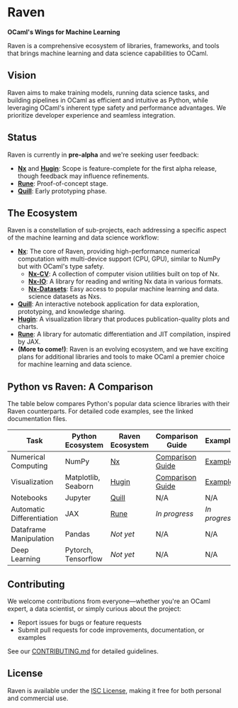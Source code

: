 # Raven

**OCaml's Wings for Machine Learning**

Raven is a comprehensive ecosystem of libraries, frameworks, and tools that brings machine learning and data science capabilities to OCaml.

## Vision

Raven aims to make training models, running data science tasks, and building pipelines in OCaml as efficient and intuitive as Python, while leveraging OCaml's inherent type safety and performance advantages. We prioritize developer experience and seamless integration.

## Status

Raven is currently in **pre-alpha** and we're seeking user feedback:

- **[Nx](nx/)** and **[Hugin](hugin/)**: Scope is feature-complete for the first alpha release, though feedback may influence refinements.
- **[Rune](rune/)**: Proof-of-concept stage.
- **[Quill](quill/)**: Early prototyping phase.

## The Ecosystem

Raven is a constellation of sub-projects, each addressing a specific aspect of the machine learning and data science workflow:

- **[Nx](nx/)**: The core of Raven, providing high-performance numerical computation with multi-device support (CPU, GPU), similar to NumPy but with OCaml's type safety.
  - **[Nx-CV](nx-cv/)**: A collection of computer vision utilities built on top of Nx.
  - **[Nx-IO](nx-io/)**: A library for reading and writing Nx data in various formats.
  - **[Nx-Datasets](nx-datasets/)**: Easy access to popular machine learning and data.
science datasets as Nxs.
- **[Quill](quill/)**: An interactive notebook application for data exploration, prototyping, and knowledge sharing.
- **[Hugin](hugin/)**: A visualization library that produces publication-quality plots and charts.
- **[Rune](rune/)**: A library for automatic differentiation and JIT compilation, inspired by JAX.
- **(More to come!)**: Raven is an evolving ecosystem, and we have exciting plans for additional libraries and tools to make OCaml a premier choice for machine learning and data science.

## Python vs Raven: A Comparison

The table below compares Python's popular data science libraries with their Raven counterparts. For detailed code examples, see the linked documentation files.

| Task                      | Python Ecosystem    | Raven Ecosystem     | Comparison Guide                                   | Examples                     |
| ------------------------- | ------------------- | ------------------- | -------------------------------------------------- | ---------------------------- |
| Numerical Computing       | NumPy               | [Nx](nx/) | [Comparison Guide](docs/compare_python_nx.md) | [Examples](nx/example/) |
| Visualization             | Matplotlib, Seaborn | [Hugin](hugin/)     | [Comparison Guide](docs/compare_python_hugin.md)   | [Examples](hugin/example/)   |
| Notebooks                 | Jupyter             | [Quill](quill/)     | N/A                                                | N/A                          |
| Automatic Differentiation | JAX                 | [Rune](rune/)       | *In progress*                                      | *In progress*                |
| Dataframe Manipulation    | Pandas              | *Not yet*           | N/A                                                | N/A                          |
| Deep Learning             | Pytorch, Tensorflow | *Not yet*           | N/A                                                | N/A                          |

## Contributing

We welcome contributions from everyone—whether you're an OCaml expert, a data scientist, or simply curious about the project:

- Report issues for bugs or feature requests
- Submit pull requests for code improvements, documentation, or examples

See our [CONTRIBUTING.md](CONTRIBUTING.md) for detailed guidelines.

## License

Raven is available under the [ISC License](LICENSE), making it free for both personal and commercial use.

